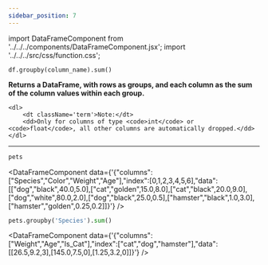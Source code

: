```yaml
---
sidebar_position: 7
---
```


import DataFrameComponent from '../../../components/DataFrameComponent.jsx';
import '../../../src/css/function.css';

<code>df.groupby(column_name).sum()</code>

<div className='base'>
    <p><strong>Returns a DataFrame, with rows as groups, and each column as the sum of the column values within each group.</strong></p>

    <dl>
        <dt className='term'>Note:</dt>
        <dd>Only for columns of type <code>int</code> or <code>float</code>, all other columns are automatically dropped.</dd>
    </dl>
</div>

---

```python
pets
```

<DataFrameComponent data={'{"columns":["Species","Color","Weight","Age"],"index":[0,1,2,3,4,5,6],"data":[["dog","black",40.0,5.0],["cat","golden",15.0,8.0],["cat","black",20.0,9.0],["dog","white",80.0,2.0],["dog","black",25.0,0.5],["hamster","black",1.0,3.0],["hamster","golden",0.25,0.2]]}'} />

```python
pets.groupby('Species').sum()
```

<DataFrameComponent data={'{"columns":["Weight","Age","Is_Cat"],"index":["cat","dog","hamster"],"data":[[26.5,9.2,3],[145.0,7.5,0],[1.25,3.2,0]]}'} />


